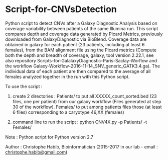 # Script-for-CNVsDetection
Python script to detect CNVs after a Galaxy Diagnostic Analysis based on coverage variability between patients of the same Illumina run. 
This script compares depth and coverage data generated by Picard Metrics, previously downloaded from GalaxyDiagnostic via BioBlend. 
Coverage data are obtained in galaxy for each patient (23 patients, including at least 6 females), from the BAM alignment file using the Picard metrics (Compute both the depth and breadth of coverage, galaxy, tool version 2.22.1, see also repository Scripts-for-GalalaxyDiagnostic-Paris-Saclay-Worflow and the workflow Galaxy-Workflow-2016-11-14_SNV_generic_GATK3.4.ga). The individual data of each patient are then compared to the average of all females analyzed together in the run with this Python script.

To use the script :

1) create 2 directories : 
Patients/ to put all XXXXX_count_sorted.bed (23 files, one per patient) from our galaxy workflow (Files generated at step 30 of the workflow).
Females/ to put among patients files those (at least 6 files) corresponding to a caryotype 46,XX (females)

2) command line to run the script : python CNV4X.py -p Patients/ -t Females/

Note : Python script for Python version 2.7

Author : Christophe Habib, Bioinformatician (2015-2017 in our lab - email : christophe.habib@gmail.com)
